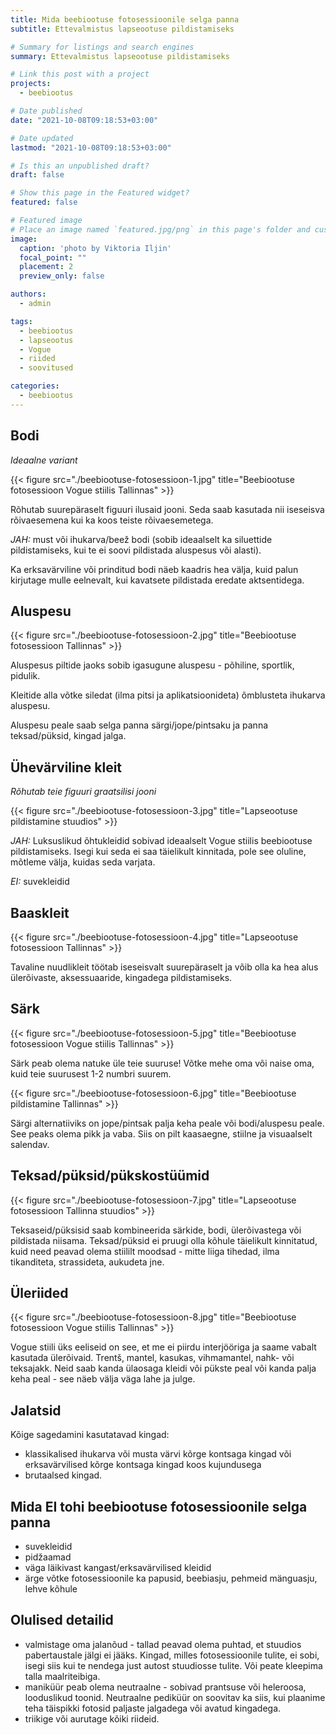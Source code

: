```yaml
---
title: Mida beebiootuse fotosessioonile selga panna
subtitle: Ettevalmistus lapseootuse pildistamiseks

# Summary for listings and search engines
summary: Ettevalmistus lapseootuse pildistamiseks

# Link this post with a project
projects:
  - beebiootus

# Date published
date: "2021-10-08T09:18:53+03:00"

# Date updated
lastmod: "2021-10-08T09:18:53+03:00"

# Is this an unpublished draft?
draft: false

# Show this page in the Featured widget?
featured: false

# Featured image
# Place an image named `featured.jpg/png` in this page's folder and customize its options here.
image:
  caption: 'photo by Viktoria Iljin'
  focal_point: ""
  placement: 2
  preview_only: false

authors:
  - admin

tags:
  - beebiootus
  - lapseootus
  - Vogue 
  - riided
  - soovitused 

categories:
  - beebiootus
---
```


## Bodi
_Ideaalne variant_

{{< figure src="./beebiootuse-fotosessioon-1.jpg" title="Beebiootuse fotosessioon Vogue stiilis Tallinnas" >}}

Rõhutab suurepäraselt figuuri ilusaid jooni. Seda saab kasutada nii iseseisva rõivaesemena kui ka koos teiste rõivaesemetega.

_JAH:_ must või ihukarva/beež bodi (sobib ideaalselt ka siluettide pildistamiseks, kui te ei soovi pildistada aluspesus või alasti).

Ka erksavärviline või prinditud bodi näeb kaadris hea välja, kuid palun kirjutage mulle eelnevalt, kui kavatsete pildistada eredate aktsentidega.

## Aluspesu

{{< figure src="./beebiootuse-fotosessioon-2.jpg" title="Beebiootuse fotosessioon Tallinnas" >}}

Aluspesus piltide jaoks sobib igasugune aluspesu - põhiline, sportlik, pidulik.

Kleitide alla võtke siledat (ilma pitsi ja aplikatsioonideta) õmblusteta ihukarva aluspesu.

Aluspesu peale saab selga panna särgi/jope/pintsaku ja panna teksad/püksid, kingad jalga.

## Ühevärviline kleit
_Rõhutab teie figuuri graatsilisi jooni_

{{< figure src="./beebiootuse-fotosessioon-3.jpg" title="Lapseootuse pildistamine stuudios" >}}

_JAH:_ Luksuslikud õhtukleidid sobivad ideaalselt Vogue stiilis beebiootuse pildistamiseks.
Isegi kui seda ei saa täielikult kinnitada, pole see oluline, mõtleme välja, kuidas seda varjata.

_EI:_ suvekleidid

## Baaskleit

{{< figure src="./beebiootuse-fotosessioon-4.jpg" title="Lapseootuse fotosessioon Tallinnas" >}}

Tavaline nuudlikleit töötab iseseisvalt suurepäraselt ja võib olla ka hea alus ülerõivaste, aksessuaaride, kingadega pildistamiseks.

## Särk

{{< figure src="./beebiootuse-fotosessioon-5.jpg" title="Beebiootuse fotosessioon Vogue stiilis Tallinnas" >}}

Särk peab olema natuke üle teie suuruse! Võtke mehe oma või naise oma, kuid teie suurusest 1-2 numbri suurem. 

{{< figure src="./beebiootuse-fotosessioon-6.jpg" title="Beebiootuse pildistamine Tallinnas" >}}

Särgi alternatiiviks on jope/pintsak palja keha peale või bodi/aluspesu peale.
See peaks olema pikk ja vaba. Siis on pilt kaasaegne, stiilne ja visuaalselt salendav.

## Teksad/püksid/pükskostüümid

{{< figure src="./beebiootuse-fotosessioon-7.jpg" title="Lapseootuse fotosessioon Tallinna stuudios" >}}

Teksaseid/püksisid saab kombineerida särkide, bodi, ülerõivastega või pildistada niisama.
Teksad/püksid ei pruugi olla kõhule täielikult kinnitatud, kuid need peavad olema stiililt moodsad - mitte liiga tihedad, ilma tikanditeta, strassideta, aukudeta jne.

## Üleriided

{{< figure src="./beebiootuse-fotosessioon-8.jpg" title="Beebiootuse fotosessioon Vogue stiilis Tallinnas" >}}

Vogue stiili üks eeliseid on see, et me ei piirdu interjööriga ja saame vabalt kasutada ülerõivaid.
Trentš, mantel, kasukas, vihmamantel, nahk- või teksajakk.
Neid saab kanda ülaosaga kleidi või pükste peal või kanda palja keha peal - see näeb välja väga lahe ja julge.

## Jalatsid
Kõige sagedamini kasutatavad kingad:
- klassikalised ihukarva või musta värvi kõrge kontsaga kingad või erksavärvilised kõrge kontsaga kingad koos kujundusega
- brutaalsed kingad.

## Mida EI tohi beebiootuse fotosessioonile selga panna
- suvekleidid
- pidžaamad
- väga läikivast kangast/erksavärvilised kleidid
- ärge võtke fotosessioonile ka papusid, beebiasju, pehmeid mänguasju, lehve kõhule

## Olulised detailid
- valmistage oma jalanõud - tallad peavad olema puhtad, et stuudios pabertaustale jälgi ei jääks. Kingad, milles fotosessioonile tulite, ei sobi, isegi siis kui te nendega just autost stuudiosse tulite. Või peate kleepima talla maalriteibiga.
- maniküür peab olema neutraalne - sobivad prantsuse või heleroosa, looduslikud toonid. Neutraalne pediküür on soovitav ka siis, kui plaanime teha täispikki fotosid paljaste jalgadega või avatud kingadega.
- triikige või aurutage kõiki riideid.
